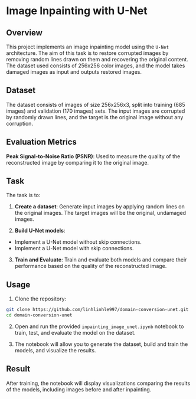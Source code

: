 # Image Inpainting with U-Net

## Overview

This project implements an image inpainting model using the `U-Net` architecture. The aim of this task is to restore corrupted images by removing random lines drawn on them and recovering the original content. The dataset used consists of 256x256 color images, and the model takes damaged images as input and outputs restored images.

## Dataset

The dataset consists of images of size 256x256x3, split into training (685 images) and validation (170 images) sets. The input images are corrupted by randomly drawn lines, and the target is the original image without any corruption.

## Evaluation Metrics

**Peak Signal-to-Noise Ratio (PSNR)**: Used to measure the quality of the reconstructed image by comparing it to the original image.

## Task

The task is to:

1. **Create a dataset**: Generate input images by applying random lines on the original images. The target images will be the original, undamaged images.

2. **Build U-Net models**:

- Implement a U-Net model without skip connections.
- Implement a U-Net model with skip connections.

3. **Train and Evaluate**: Train and evaluate both models and compare their performance based on the quality of the reconstructed image.

## Usage

1. Clone the repository:

```sh
git clone https://github.com/linhlinhle997/domain-conversion-unet.git
cd domain-conversion-unet
```

2. Open and run the provided `inpainting_image_unet.ipynb` notebook to train, test, and evaluate the model on the dataset.

3. The notebook will allow you to generate the dataset, build and train the models, and visualize the results.

## Result

After training, the notebook will display visualizations comparing the results of the models, including images before and after inpainting.
